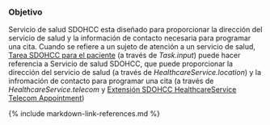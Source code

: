 ### Objetivo

Servicio de salud SDOHCC esta diseñado para proporcionar la dirección del servicio de salud y la información de contacto necesaria para programar una cita. Cuando se refiere a un sujeto de atención a un servicio de salud, [Tarea SDOHCC para el paciente](StructureDefinition-SDOHCC-TaskForPatientCL.html) (a través de *Task.input*) puede hacer referencia a Servicio de salud SDOHCC, que puede proporcionar la dirección del servicio de salud (a través de *HealthcareService.location*) y la infromación de contacto para programar una cita (a través de *HealthcareService.telecom* y [Extensión SDOHCC HealthcareService Telecom Appointment](StructureDefinition-SDOHCC-ExtensionHealthcareServiceTelecomAppointmentCL.html))

{% include markdown-link-references.md %}